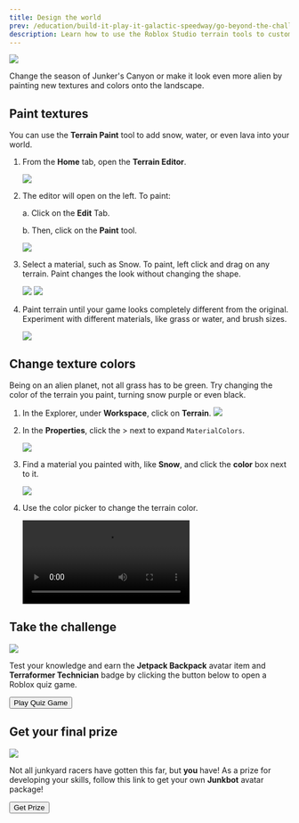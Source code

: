 ```yaml
---
title: Design the world
prev: /education/build-it-play-it-galactic-speedway/go-beyond-the-challenge
description: Learn how to use the Roblox Studio terrain tools to customize the racetrack world in the Build It Play It Galactic Speedway challenge.
---
```


<img src="../../assets/education/build-it-play-it-galactic-speedway/design-the-world/hero-winter.jpeg" />

Change the season of Junker's Canyon or make it look even more alien by painting new textures and colors onto the landscape.

## Paint textures

You can use the **Terrain Paint** tool to add snow, water, or even lava into your world.

1. From the **Home** tab, open the **Terrain Editor**.

   <img src="../../assets/education/build-it-play-it-galactic-speedway/design-the-world/open-terrain-editor.png" />

2. The editor will open on the left. To paint:

   a. Click on the **Edit** Tab.

   b. Then, click on the **Paint** tool.

   <img src="../../assets/education/build-it-play-it-galactic-speedway/design-the-world/terrain-editor-edit-tab.png" />

3. Select a material, such as Snow. To paint, left click and drag on any terrain. Paint changes the look without changing the shape.

   <GridContainer numColumns="2">
     <img src="../../assets/education/build-it-play-it-galactic-speedway/design-the-world/paint-tool-snow.png" />
     <img src="../../assets/education/build-it-play-it-galactic-speedway/design-the-world/paint-terrain-snow.gif" />
   </GridContainer>

4. Paint terrain until your game looks completely different from the original. Experiment with different materials, like grass or water, and brush sizes.

   <img src="../../assets/education/build-it-play-it-galactic-speedway/design-the-world/terrain-winter-version.jpeg" />

## Change texture colors

Being on an alien planet, not all grass has to be green. Try changing the color of the terrain you paint, turning snow purple or even black.

1. In the Explorer, under **Workspace**, click on **Terrain**.
   <img src="../../assets/education/build-it-play-it-galactic-speedway/design-the-world/select-terrain-explorer.png" />

2. In the **Properties**, click the > next to expand `MaterialColors`.

   <img src="../../assets/education/build-it-play-it-galactic-speedway/design-the-world/terrain-expand-materials.png" />

3. Find a material you painted with, like **Snow**, and click the **color** box next to it.

   <img src="../../assets/education/build-it-play-it-galactic-speedway/design-the-world/select-snow-material.png" />

4. Use the color picker to change the terrain color.

   <video controls src="../../assets/education/build-it-play-it-galactic-speedway/design-the-world/show-terrain-color-change.mp4"></video>

## Take the challenge

<img src="../../assets/education/build-it-play-it-galactic-speedway/design-the-world/hero-jetpack.jpeg" />

Test your knowledge and earn the **Jetpack Backpack** avatar item and **Terraformer Technician** badge by clicking the button below to open a Roblox quiz game.

<a href="https://www.roblox.com/games/4201429814/Roblox-Creator-Challenge">
<Button variant="contained">Play Quiz Game</Button>
</a>

## Get your final prize

<img src="../../assets/education/build-it-play-it-galactic-speedway/design-the-world/junkbot-hero.jpeg" />

Not all junkyard racers have gotten this far, but **you** have! As a prize for developing your skills, follow this link to get your own **Junkbot** avatar package!

<a href="https://www.roblox.com/bundles/589/Junkbot">
<Button variant="contained">Get Prize</Button>
</a>

<p></p>
